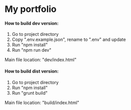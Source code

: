 # My portfolio

#### How to build dev version:

1. Go to project directory
2. Copy ".env.example.json", rename to ".env" and update
3. Run "npm install"
4. Run "npm run dev"

Main file location: "dev/index.html"

#### How to build dist version:
1. Go to project directory
2. Run "npm install"
3. Run "grunt build"

Main file location: "build/index.html"

